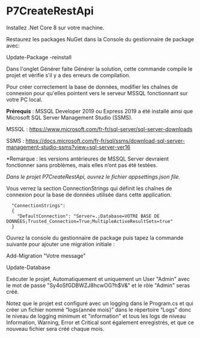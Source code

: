 # P7CreateRestApi

Installez .Net Core 8 sur votre machine.

Restaurez les packages NuGet dans la Console du gestionnaire de package avec: 

Update-Package -reinstall

Dans l'onglet Générer faite Générer la solution, cette commande compile le projet et vérifie s’il y a des erreurs de compilation.

Pour créer correctement la base de données, modifier les chaînes de connexion pour qu'elles pointent vers le serveur MSSQL fonctionnant sur votre PC local.

**Prérequis** : MSSQL Developer 2019 ou Express 2019 a été installé ainsi que Microsoft SQL Server Management Studio (SSMS).

MSSQL : https://www.microsoft.com/fr-fr/sql-server/sql-server-downloads

SSMS : https://docs.microsoft.com/fr-fr/sql/ssms/download-sql-server-management-studio-ssms?view=sql-server-ver16

*Remarque : les versions antérieures de MSSQL Server devraient fonctionner sans problèmes, mais elles n’ont pas été testées.

*Dans le projet P7CreateRestApi, ouvrez le fichier appsettings.json file.*

Vous verrez la section ConnectionStrings qui définit les chaînes de connexion pour la base de données utilisée dans cette application.

      "ConnectionStrings":
      {
        "DefaultConnection": "Server=.;Database=VOTRE BASE DE DONNÉES;Trusted_Connection=True;MultipleActiveResultSets=true"
      }

Ouvrez la console du gestionnaire de package puis tapez la commande suivante pour ajouter une migration initiale : 

Add-Migration "Votre message"

Update-Database

Exécuter le projet, Automatiquement et uniquement un User "Admin" avec le mot de passe "Sy4oSfGDBWZJ8hcwOG?h$V&" et le rôle "Admin" seras créé.

Notez que le projet est configuré avec un logging dans le Program.cs et qui créer un fichier nommé “logs{année mois}” dans le répertoire “Logs” donc le niveau de logging minimum et "information" et tous les logs de niveau Information, Warning, Error et Critical sont également enregistrés, et que ce nouveau fichier sera créé chaque mois.



